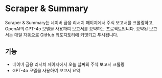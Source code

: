 # Scraper & Summary

Scraper & Summary는 네이버 금융 리서치 페이지에서 주식 보고서를 크롤링하고, OpenAI의 GPT-4o 모델을 사용하여 보고서를 요약하는 프로젝트입니다. 
요약된 보고서는 매일 자동으로 GitHub 리포지토리에 커밋되고 푸시됩니다.


## 기능

- 네이버 금융 리서치 페이지에서 오늘 날짜의 주식 보고서 크롤링
- GPT-4o 모델을 사용하여 보고서 요약
